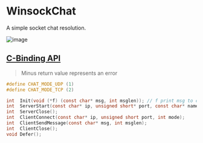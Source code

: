 # WinsockChat
A simple socket chat resolution.

![image](https://user-images.githubusercontent.com/41315874/198241329-8addfa89-746a-4689-a5de-e9c7a2e14617.JPG)

## [C-Binding API](https://github.com/wa-kakalala/WSChatDLL)
> Minus return value represents an error
```c
#define CHAT_MODE_UDP (1)
#define CHAT_MODE_TCP (2)

int  Init(void (*f) (const char* msg, int msglen)); // f print msg to chat
int  ServerStart(const char* ip, unsigned short* port, const char* name, int mode);
int  ServerClose();
int  ClientConnect(const char* ip, unsigned short port, int mode);
int  ClientSendMessage(const char* msg, int msglen);
int  ClientClose();
void Defer();
```
